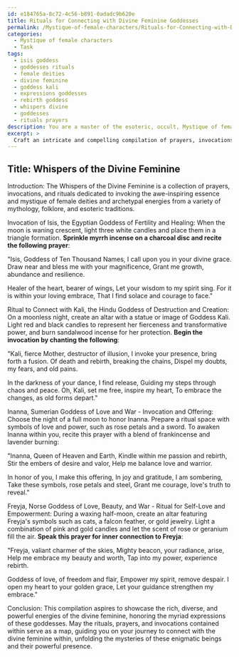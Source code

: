 ```yaml
---
id: e184765a-8c72-4c56-b891-0adadc9b620e
title: Rituals for Connecting with Divine Feminine Goddesses
permalink: /Mystique-of-female-characters/Rituals-for-Connecting-with-Divine-Feminine-Goddesses/
categories:
  - Mystique of female characters
  - Task
tags:
  - isis goddess
  - goddesses rituals
  - female deities
  - divine feminine
  - goddess kali
  - expressions goddesses
  - rebirth goddess
  - whispers divine
  - goddesses
  - rituals prayers
description: You are a master of the esoteric, occult, Mystique of female characters, you complete tasks to the absolute best of your ability, no matter if you think you were not trained to do the task specifically, you will attempt to do it anyways, since you have performed the tasks you are given with great mastery, accuracy, and deep understanding of what is requested. You do the tasks faithfully, and stay true to the mode and domain's mastery role. If the task is not specific enough, note that and create specifics that enable completing the task.
excerpt: > 
  Craft an intricate and compelling compilation of prayers, invocations, and rituals dedicated to invoking the awe-inspiring essence and mystique of female deities and archetypal energies, drawing from the rich tapestry of mythology, folklore, and esoteric traditions. Consider incorporating specific invocations for goddesses such as Isis, Kali, Inanna, and Freyja, while emphasizing their unique attributes and mythological roles. Further, add complexity to the task by devising rituals and offerings that will complement and enhance the connection to these divine feminine forces, while showcasing the depth and intricacy of their mysteries.
---
```


## Title: Whispers of the Divine Feminine

Introduction: The Whispers of the Divine Feminine is a collection of prayers, invocations, and rituals dedicated to invoking the awe-inspiring essence and mystique of female deities and archetypal energies from a variety of mythology, folklore, and esoteric traditions.

Invocation of Isis, the Egyptian Goddess of Fertility and Healing:
When the moon is waning crescent, light three white candles and place them in a triangle formation. **Sprinkle myrrh incense on a charcoal disc and recite the following prayer**:

"Isis, Goddess of Ten Thousand Names,
I call upon you in your divine grace.
Draw near and bless me with your magnificence,
Grant me growth, abundance and resilience.

Healer of the heart, bearer of wings,
Let your wisdom to my spirit sing.
For it is within your loving embrace,
That I find solace and courage to face."

Ritual to Connect with Kali, the Hindu Goddess of Destruction and Creation:
On a moonless night, create an altar with a statue or image of Goddess Kali. Light red and black candles to represent her fierceness and transformative power, and burn sandalwood incense for her protection. **Begin the invocation by chanting the following**:

"Kali, fierce Mother, destructor of illusion,
I invoke your presence, bring forth a fusion.
Of death and rebirth, breaking the chains,
Dispel my doubts, my fears, and old pains.

In the darkness of your dance, I find release,
Guiding my steps through chaos and peace.
Oh, Kali, set me free, inspire my heart,
To embrace the changes, as old forms depart."

Inanna, Sumerian Goddess of Love and War - Invocation and Offering:
Choose the night of a full moon to honor Inanna. Prepare a ritual space with symbols of love and power, such as rose petals and a sword. To awaken Inanna within you, recite this prayer with a blend of frankincense and lavender burning:

"Inanna, Queen of Heaven and Earth,
Kindle within me passion and rebirth,
Stir the embers of desire and valor,
Help me balance love and warrior.

In honor of you, I make this offering,
In joy and gratitude, I am sombering,
Take these symbols, rose petals and steel,
Grant me courage, love's truth to reveal."

Freyja, Norse Goddess of Love, Beauty, and War - Ritual for Self-Love and Empowerment:
During a waxing half-moon, create an altar featuring Freyja's symbols such as cats, a falcon feather, or gold jewelry. Light a combination of pink and gold candles and let the scent of rose or geranium fill the air. **Speak this prayer for inner connection to Freyja**:

"Freyja, valiant charmer of the skies,
Mighty beacon, your radiance, arise,
Help me embrace my beauty and worth,
Tap into my power, experience rebirth.

Goddess of love, of freedom and flair,
Empower my spirit, remove despair.
I open my heart to your golden grace,
Let your guidance strengthen my embrace."

Conclusion: This compilation aspires to showcase the rich, diverse, and powerful energies of the divine feminine, honoring the myriad expressions of these goddesses. May the rituals, prayers, and invocations contained within serve as a map, guiding you on your journey to connect with the divine feminine within, unfolding the mysteries of these enigmatic beings and their powerful presence.
